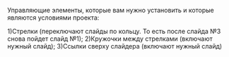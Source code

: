 Управляющие элементы, которые вам нужно установить и которые являются условиями проекта:

1)Стрелки (переключают слайды по кольцу. То есть после слайда №3 снова пойдет слайд №1);
2)Кружочки между стрелками (включают нужный слайд);
3)Ссылки сверху слайдера (включают нужный слайд)